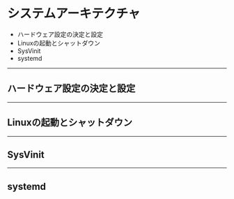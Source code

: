 # システムアーキテクチャ

- ハードウェア設定の決定と設定  
- Linuxの起動とシャットダウン  
- SysVinit  
- systemd  

---

## ハードウェア設定の決定と設定

---

## Linuxの起動とシャットダウン

---

## SysVinit

---

## systemd
